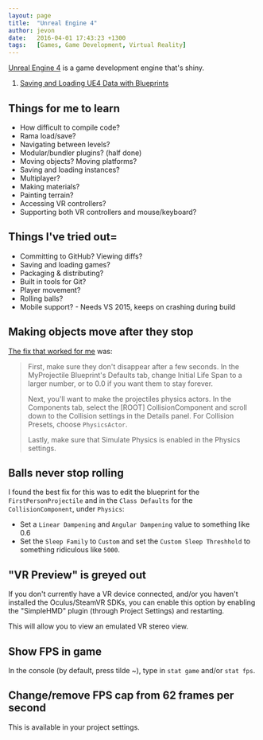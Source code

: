 ```yaml
---
layout: page
title:  "Unreal Engine 4"
author: jevon
date:   2016-04-01 17:43:23 +1300
tags:   [Games, Game Development, Virtual Reality]
---
```


[Unreal Engine 4](Unreal_Engine_4.md) is a game development engine that's shiny.

1. [Saving and Loading UE4 Data with Blueprints](Saving_and_Loading_UE4_Data_with_Blueprints.md)

## Things for me to learn

* How difficult to compile code?
* Rama load/save?
* Navigating between levels?
* Modular/bundler plugins? (half done)
* Moving objects? Moving platforms?
* Saving and loading instances?
* Multiplayer?
* Making materials?
* Painting terrain?
* Accessing VR controllers?
* Supporting both VR controllers and mouse/keyboard?

## Things I've tried out=

* Committing to GitHub? Viewing diffs?
* Saving and loading games?
* Packaging & distributing?
* Built in tools for Git?
* Player movement?
* Rolling balls?
* Mobile support? - Needs VS 2015, keeps on crashing during build

## Making objects move after they stop

<a href="https://answers.unrealengine.com/questions/41352/making-objects-move-after-theyve-stopped.html">The fix that worked for me</a> was:

<blockquote>
First, make sure they don't disappear after a few seconds. In the MyProjectile Blueprint's Defaults tab, change Initial Life Span to a larger number, or to 0.0 if you want them to stay forever.

Next, you'll want to make the projectiles physics actors. In the Components tab, select the [ROOT] CollisionComponent and scroll down to the Collision settings in the Details panel. For Collision Presets, choose `PhysicsActor`.

Lastly, make sure that Simulate Physics is enabled in the Physics settings.
</blockquote>

## Balls never stop rolling

I found the best fix for this was to edit the blueprint for the `FirstPersonProjectile` and in the `Class Defaults` for the `CollisionComponent`, under `Physics`:

* Set a `Linear Dampening` and `Angular Dampening` value to something like 0.6
* Set the `Sleep Family` to `Custom` and set the `Custom Sleep Threshhold` to something ridiculous like `5000`.

## "VR Preview" is greyed out

If you don't currently have a VR device connected, and/or you haven't installed the Oculus/SteamVR SDKs, you can enable this option by enabling the "SimpleHMD" plugin (through Project Settings) and restarting.

This will allow you to view an emulated VR stereo view.

## Show FPS in game

In the console (by default, press tilde ~), type in `stat game` and/or `stat fps`.

## Change/remove FPS cap from 62 frames per second

This is available in your project settings.

